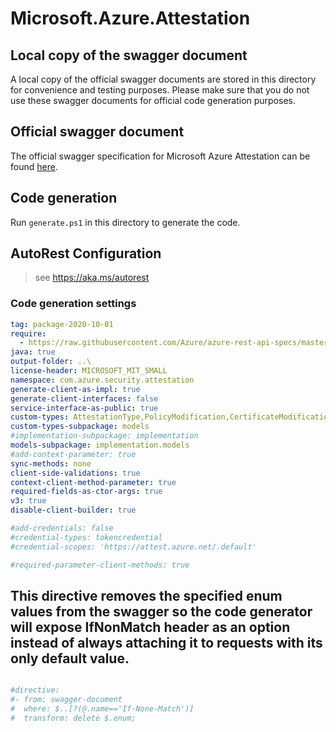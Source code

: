 # Microsoft.Azure.Attestation

## Local copy of the swagger document

A local copy of the official swagger documents are stored in this directory for convenience and testing purposes. Please make sure that you do not use these swagger documents for official code generation purposes.

## Official swagger document

The official swagger specification for Microsoft Azure Attestation can be found [here](https://raw.githubusercontent.com/Azure/azure-rest-api-specs/master/specification/attestation/data-plane/Microsoft.Attestation/stable/2020-10-01/attestation.json).

## Code generation

Run `generate.ps1` in this directory to generate the code.

## AutoRest Configuration

> see <https://aka.ms/autorest>

### Code generation settings

``` yaml
tag: package-2020-10-01
require:
  - https://raw.githubusercontent.com/Azure/azure-rest-api-specs/master/specification/attestation/data-plane/readme.md
java: true
output-folder: ..\
license-header: MICROSOFT_MIT_SMALL
namespace: com.azure.security.attestation
generate-client-as-impl: true
generate-client-interfaces: false
service-interface-as-public: true
custom-types: AttestationType,PolicyModification,CertificateModification
custom-types-subpackage: models
#implementation-subpackage: implementation
models-subpackage: implementation.models
#add-context-parameter: true
sync-methods: none
client-side-validations: true
context-client-method-parameter: true
required-fields-as-ctor-args: true
v3: true
disable-client-builder: true

#add-credentials: false
#credential-types: tokencredential
#credential-scopes: 'https://attest.azure.net/.default'

#required-parameter-client-methods: true

```

## This directive removes the specified enum values from the swagger so the code generator will expose IfNonMatch header as an option instead of always attaching it to requests with its only default value.
``` yaml

#directive:
#- from: swagger-document
#  where: $..[?(@.name=='If-None-Match')]
#  transform: delete $.enum;

```

